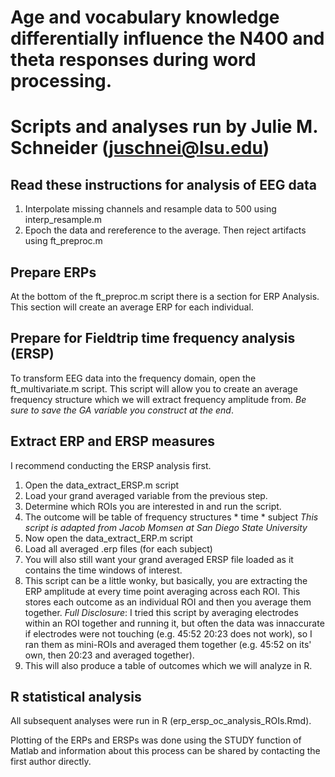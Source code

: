 # Age and vocabulary knowledge differentially influence the N400 and theta responses during word processing. 
# Scripts and analyses run by Julie M. Schneider (juschnei@lsu.edu)

## Read these instructions for analysis of EEG data

1. Interpolate missing channels and resample data to 500 using interp_resample.m
2. Epoch the data and rereference to the average. Then reject artifacts using ft_preproc.m

## Prepare ERPs
At the bottom of the ft_preproc.m script there is a section for ERP Analysis. This section will create an average ERP for each individual. 

## Prepare for Fieldtrip time frequency analysis (ERSP)

To transform EEG data into the frequency domain, open the ft_multivariate.m script. This script will allow you to create an average frequency structure which we will extract frequency amplitude from. *Be sure to save the GA variable you construct at the end*.

## Extract ERP and ERSP measures 
I recommend conducting the ERSP analysis first.
1. Open the data_extract_ERSP.m script
2. Load your grand averaged variable from the previous step.
3. Determine which ROIs you are interested in and run the script.
4. The outcome will be table of frequency structures * time * subject
*This script is adapted from Jacob Momsen at San Diego State University*
5. Now open the data_extract_ERP.m script
6. Load all averaged .erp files (for each subject)
7. You will also still want your grand averaged ERSP file loaded as it contains the time windows of interest.
8. This script can be a little wonky, but basically, you are extracting the ERP amplitude at every time point averaging across each ROI. This stores each outcome as an individual ROI and then you average them together. *Full Disclosure*: I tried this script by averaging electrodes within an ROI together and running it, but often the data was innaccurate if electrodes were not touching (e.g. 45:52 20:23 does not work), so I ran them as mini-ROIs and averaged them together (e.g. 45:52 on its' own, then 20:23 and averaged together).
9. This will also produce a table of outcomes which we will analyze in R.

## R statistical analysis
All subsequent analyses were run in R (erp_ersp_oc_analysis_ROIs.Rmd). 

Plotting of the ERPs and ERSPs was done using the STUDY function of Matlab and information about this process can be shared by contacting the first author directly. 
